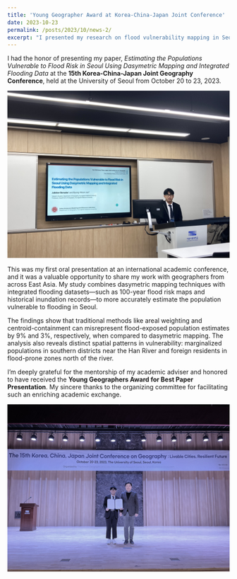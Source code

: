 ```yaml
---
title: 'Young Geographer Award at Korea-China-Japan Joint Conference'
date: 2023-10-23
permalink: /posts/2023/10/news-2/
excerpt: "I presented my research on flood vulnerability mapping in Seoul at the 15th Korea-China-Japan Joint Geography Conference and was honored with the Young Geographers Award for Best Paper Presentation."
---
```


I had the honor of presenting my paper, *Estimating the Populations Vulnerable to Flood Risk in Seoul Using Dasymetric Mapping and Integrated Flooding Data* at the **15th Korea-China-Japan Joint Geography Conference**, held at the University of Seoul from October 20 to 23, 2023.

<img src='\images\KakaoTalk_20250514_105313991_04.jpg'>

This was my first oral presentation at an international academic conference, and it was a valuable opportunity to share my work with geographers from across East Asia. My study combines dasymetric mapping techniques with integrated flooding datasets—such as 100-year flood risk maps and historical inundation records—to more accurately estimate the population vulnerable to flooding in Seoul.

The findings show that traditional methods like areal weighting and centroid-containment can misrepresent flood-exposed population estimates by 9% and 3%, respectively, when compared to dasymetric mapping. The analysis also reveals distinct spatial patterns in vulnerability: marginalized populations in southern districts near the Han River and foreign residents in flood-prone zones north of the river.

I’m deeply grateful for the mentorship of my academic adviser and honored to have received the **Young Geographers Award for Best Paper Presentation**. My sincere thanks to the organizing committee for facilitating such an enriching academic exchange.

<img src='\images\KakaoTalk_20250514_105313991_01.jpg'>